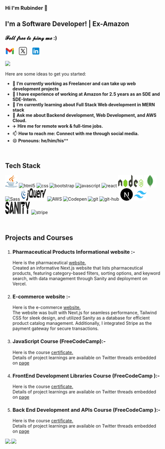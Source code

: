 ### Hi I'm Rubinder 👋

## I'm a Software Developer! | Ex-Amazon

### 𝓕𝓮𝓵𝓵 𝓯𝓻𝓮𝓮 𝓽𝓸 𝓹𝓲𝓷𝓰 𝓶𝓮 :)
<p align='left'>
    <a href="mailto:robinsandhu1857@gmail.com"><img height="30" src="./assets/gmail-48.png"></a>&nbsp;&nbsp;
    <a href="https://twitter.com/SinghRubinder13"><img height="30" src="./assets/twitterx-50.png"></a>&nbsp;&nbsp;
    <a href="https://www.linkedin.com/in/rubindersingh21/"><img height="30" src="./assets/linkedin-48.png"></a>&nbsp;
    </p>

![](https://komarev.com/ghpvc/?username=rubindersinghsandhu)

Here are some ideas to get you started:

- 🔭 **I’m currently working as Freelancer and can take up web development projects**
- 🔭 **I have experience of working at Amazon for 2.5 years as an SDE and SDE-Intern.**
- 🌱 **I’m currently learning about Full Stack Web development in MERN stack**
- 💬 **Ask me about Backend development, Web Development, and AWS Cloud.**
- ✈️ **Hire me for remote work & full-time jobs.**
- 📫 **How to reach me: Connect with me through social media.**
- 😄 **Pronouns: he/him/his**** 


<br>
<h2 align="left">Tech Stack</h2>
<p align="left">
 <img src="https://raw.githubusercontent.com/gilbarbara/logos/master/logos/java.svg" alt="css3" width="40" height="40"/>
<img src="https://raw.githubusercontent.com/gilbarbara/logos/master/logos/html-5.svg" alt="html5" width="40" height="40"/> 
<img src="https://cdn-icons-png.flaticon.com/512/888/888847.png" alt="css" width="40" height="40"/> 
<img src="https://raw.githubusercontent.com/gilbarbara/logos/master/logos/bootstrap.svg" alt="bootstrap" width="40" height="40"/>
<img src="https://raw.githubusercontent.com/gilbarbara/logos/master/logos/javascript.svg" alt="javascript" width="40" height="40"/>
<img src="https://raw.githubusercontent.com/gilbarbara/logos/master/logos/react.svg" alt="react" width="40" height="40"/> 
<img src="https://raw.githubusercontent.com/gilbarbara/logos/master/logos/nodejs.svg" alt="NodeJs" width="80" height="40"/> 
<img src="./assets/mongodb-24.png" alt="Mongo DB" width="40" height="40"/>
<img src="https://raw.githubusercontent.com/gilbarbara/logos/master/logos/sass.svg" alt="Sass" width="80" height="40"/> 
<img src="https://raw.githubusercontent.com/gilbarbara/logos/master/logos/jquery.svg" alt="JQuery" width="80" height="40"/> 
<img src="https://raw.githubusercontent.com/gilbarbara/logos/master/logos/aws.svg" alt="AWS" width="80" height="40"/> 
<img src="https://raw.githubusercontent.com/gilbarbara/logos/master/logos/codepen.svg" alt="Codepen" width="80" height="40"/>
<img src="https://git-scm.com/images/logos/2color-lightbg@2x.png" alt="git" width="70" height="40"/> 
<img src="https://github.githubassets.com/images/modules/logos_page/GitHub-Mark.png" alt="git-hub" width="40" height="40"/> 
<img src="https://github.com/devicons/devicon/blob/master/icons/nextjs/nextjs-original.svg" alt="next-js" width="40" height="40"/> 
<img src="https://github.com/devicons/devicon/blob/master/icons/tailwindcss/tailwindcss-plain.svg" alt="tailwind-css" width="40" height="40"/> 
<img src="https://github.com/sanity-io/example-frontend-next-js/blob/master/public/sanity-logo.svg" alt="sanity" width="80" height="40"/> 
<img src="https://github.com/get-icon/geticon/blob/master/icons/stripe.svg" alt="stripe" width="80" height="40"/> 
</p>

<br>
<h2 align="left">Projects and Courses</h2>
<p align="left">
<ol>
<li><h4><h3>Pharmaceutical Products Informational website :-</h3> Here is the pharmaceutical <a href="https://torranto-welcome.vercel.app/"> website.</a> <br>
Created an informative Next.js website that lists pharmaceutical products, featuring category-based filters, sorting options, and keyword search, with data management through Sanity and deployment on Vercel.</h4>
</li>
<li><h4><h3>E-commerce website :-</h3> Here is the e-commerce <a href="https://e-commerce-khareedo.vercel.app"> website.</a> <br>
The website was built with Next.js for seamless performance, Tailwind CSS for sleek design, and utilized Sanity as a database for efficient product catalog management. Additionally, I integrated Stripe as the payment gateway for secure transactions.</h4>
</li>
<li><h4><h3>JavaScript Course (FreeCodeCamp):-</h3> Here is the course <a href="https://www.freecodecamp.org/certification/fcc59c43aaa-f8e1-479a-a970-8c05554e29ff/javascript-algorithms-and-data-structures"> certificate.</a> <br>
Details of project learnings are available on Twitter threads embedded on <a href="./html/javascriptCourse.html" >page</a></h4>
</li>
<li><h4><h3>FrontEnd Development Libraries Course (FreeCodeCamp ):-</h3> Here is the course <a href="https://www.freecodecamp.org/certification/fcc59c43aaa-f8e1-479a-a970-8c05554e29ff/front-end-development-libraries"> certificate.</a> <br>
Details of project learnings are available on Twitter threads embedded on <a href="./html/frontendLibrariesCourse.html" >page</a></h4>
</li>
<li><h4><h3>Back End Development and APIs Course (FreeCodeCamp ):-</h3> Here is the course <a href="https://www.freecodecamp.org/certification/fcc59c43aaa-f8e1-479a-a970-8c05554e29ff/back-end-development-and-apis"> certificate.</a> <br>
Details of project learnings are available on Twitter threads embedded on <a href="./html/backendDevelopmentCourse.html" >page</a></h4>
</li>
</ol>
</p>

<a href="https://rubindersinghsandhu.github.io">
  <img src="https://github-readme-stats.vercel.app/api?username=rubindersinghsandhu&count_private=true" align="center"/>
</a>
<a href="https://rubindersinghsandhu.github.io">
  <img src="https://github-readme-stats.vercel.app/api/top-langs/?username=rubindersinghsandhu&layout=compact" align="center"/>
</a>
